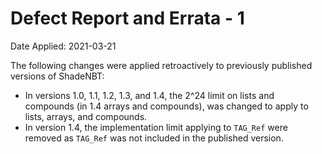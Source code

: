 # Defect Report and Errata - 1

Date Applied: 2021-03-21

The following changes were applied retroactively to previously published versions of ShadeNBT:
* In versions 1.0, 1.1, 1.2, 1.3, and 1.4, the 2^24 limit on lists and compounds (in 1.4 arrays and compounds), was changed to apply to lists, arrays, and compounds.
* In version 1.4, the implementation limit applying to `TAG_Ref` were removed as `TAG_Ref` was not included in the published version. 
